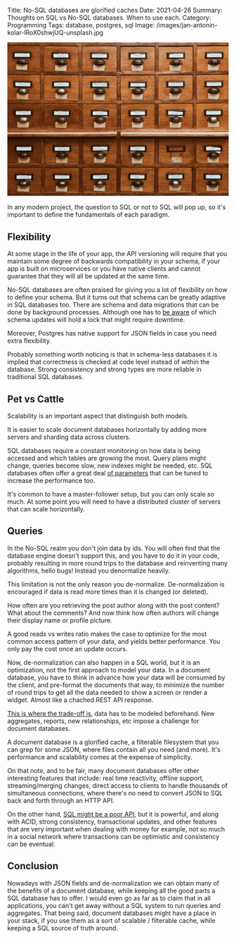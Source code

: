 Title: No-SQL databases are glorified caches
Date: 2021-04-26
Summary: Thoughts on SQL vs No-SQL databases. When to use each.
Category: Programming
Tags: database, postgres, sql
Image: /images/jan-antonin-kolar-lRoX0shwjUQ-unsplash.jpg

![Photo by Jan Antonin Kolar](images/jan-antonin-kolar-lRoX0shwjUQ-unsplash.jpg "Archives - Photo by Jan Antonin Kolar")

In any modern project, the question to SQL or not to SQL will pop up, so it's important to define the fundamentals of each paradigm.


## Flexibility

At some stage in the life of your app, the API versioning will require that you maintain some degree of backwards compatibility in your schema, if your app is built on microservices or you have native clients and cannot guarantee that they will all be updated at the same time.

No-SQL databases are often praised for giving you a lot of flexibility on how to define your schema. But it turns out that schema can be greatly adaptive in SQL databases too. There are schema and data migrations that can be done by background processes. Although one has to [be aware](https://www.craigkerstiens.com/2017/09/10/better-postgres-migrations/) of which schema updates will hold a lock that might require downtime.

Moreover, Postgres has native support for JSON fields in case you need extra flexibility.

Probably something worth noticing is that in schema-less databases it is implied that correctness is checked at code level instead of within the database. Strong consistency and strong types are more reliable in traditional SQL databases.


## Pet vs Cattle

Scalability is an important aspect that distinguish both models.

It is easier to scale document databases horizontally by adding more servers and sharding data across clusters.

SQL databases require a constant monitoring on how data is being accessed and which tables are growing the most. Query plans might change, queries become slow, new indexes might be needed, etc.
SQL databases often offer a great deal [of parameters](https://postgresqlco.nf/tuning-guide) that can be tuned to increase the performance too.

It's common to have a master-follower setup, but you can only scale so much. At some point you will need to have a distributed cluster of servers that can scale horizontally.


## Queries

In the No-SQL realm you don't join data by ids. You will often find that the database engine doesn't support this, and you have to do it in your code, probably resulting in more round trips to the database and reinventing many algorithms, hello bugs! Instead you denormalize heavily.

This limitation is not the only reason you de-normalize. De-normalization is encouraged if data is read more times than it is changed (or deleted).

How often are you retrieving the post author along with the post content? What about the comments? And now think how often authors will change their display name or profile picture.

A good reads vs writes ratio makes the case to optimize for the most common access pattern of your data, and yields better performance. You only pay the cost once an update occurs.

Now, de-normalization can also happen in a SQL world, but it is an optimization, not the first approach to model your data. In a document database, you have to think in advance how your data will be consumed by the client, and pre-format the documents that way, to minimize the number of round trips to get all the data needed to show a screen or render a widget. Almost like a chached REST API response.

[This is where the trade-off is](http://www.sarahmei.com/blog/2013/11/11/why-you-should-never-use-mongodb/), data has to be modeled beforehand. New aggregates, reports, new relationships, etc impose a challenge for document databases.

A document database is a glorified cache, a filterable filesystem that you can grep for some JSON, where files contain all you need (and more). It's performance and scalability comes at the expense of simplicity.

On that note, and to be fair, many document databases offer other interesting features that include: real time reactivity, offline support, streaming/merging changes, direct access to clients to handle thousands of simultaneous connections, where there's no need to convert JSON to SQL back and forth through an HTTP API.

On the other hand, [SQL might be a poor API](https://blog.nelhage.com/post/some-opinionated-sql-takes/), but it is powerful, and along with ACID, strong consistency, transactional updates, and other features that are very important when dealing with money for example, not so much in a social network where transactions can be optimistic and consistency can be eventual.


## Conclusion

Nowadays with JSON fields and de-normalization we can obtain many of the benefits of a document database, while keeping all the good parts a SQL database has to offer. I would even go as far as to claim that in all applications, you can't get away without a SQL system to run queries and aggregates. That being said, document databases might have a place in your stack, if you use them as a sort of scalable / filterable cache, while keeping a SQL source of truth around.
